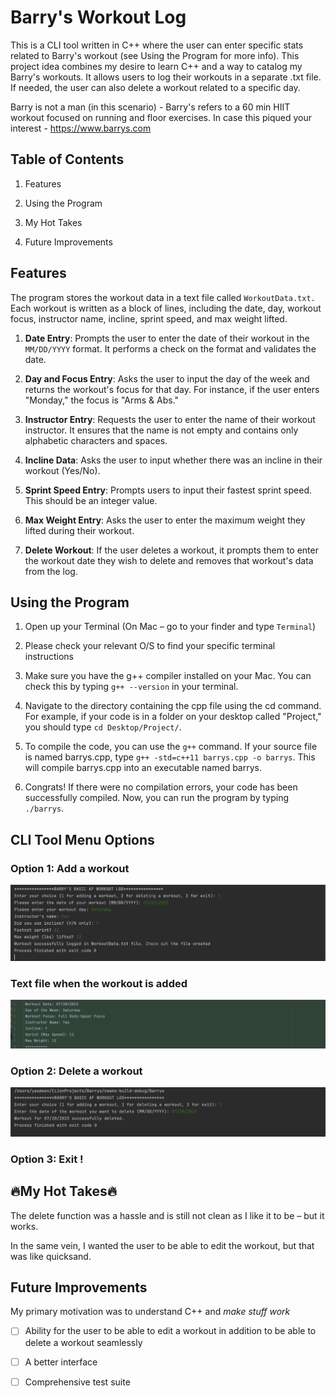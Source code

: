# Barry's Workout Log

This is a CLI tool written in C++ where the user can enter specific stats related to Barry's workout (see Using the Program for more info). This project idea combines my desire to learn C++ and a way to catalog my Barry's workouts. It allows users to log their workouts in a separate .txt file. If needed, the user can also delete a workout related to a specific day.

Barry is not a man (in this scenario) - Barry's refers to a 60 min HIIT workout focused on running and floor exercises. In case this piqued your interest - https://www.barrys.com

## Table of Contents

1. Features

2. Using the Program

3. My Hot Takes

4. Future Improvements

## Features

The program stores the workout data in a text file called `WorkoutData.txt.` Each workout is written as a block of lines, including the date, day, workout focus, instructor name, incline, sprint speed, and max weight lifted.

1. **Date Entry**: Prompts the user to enter the date of their workout in the `MM/DD/YYYY` format. It performs a check on the format and validates the date.

2. **Day and Focus Entry**: Asks the user to input the day of the week and returns the workout's focus for that day. For instance, if the user enters "Monday," the focus is "Arms & Abs."

3. **Instructor Entry**: Requests the user to enter the name of their workout instructor. It ensures that the name is not empty and contains only alphabetic characters and spaces.

4. **Incline Data**: Asks the user to input whether there was an incline in their workout (Yes/No).

5. **Sprint Speed Entry**: Prompts users to input their fastest sprint speed. This should be an integer value.

6. **Max Weight Entry**: Asks the user to enter the maximum weight they lifted during their workout.

7. **Delete Workout**: If the user deletes a workout, it prompts them to enter the workout date they wish to delete and removes that workout's data from the log.

## Using the Program

1. Open up your Terminal (On Mac – go to your finder and type `Terminal`)

2. Please check your relevant O/S to find your specific terminal instructions

3. Make sure you have the g++ compiler installed on your Mac. You can check this by typing `g++ --version` in your terminal.

4. Navigate to the directory containing the cpp file using the cd command. For example, if your code is in a folder on your desktop called "Project," you should type `cd Desktop/Project/`.

5. To compile the code, you can use the `g++` command. If your source file is named barrys.cpp, type `g++ -std=c++11 barrys.cpp -o barrys`. This will compile barrys.cpp into an executable named barrys.

6. Congrats! If there were no compilation errors, your code has been successfully compiled. Now, you can run the program by typing `./barrys`.

## CLI Tool Menu Options

### Option 1:  Add a workout
![Model](readme_assets/Option_1.png)

### Text file when the workout is added
![Model](readme_assets/Textfile_Option_1.png)

### Option 2:  Delete a workout
![Model](readme_assets/Option_2.png)


### Option 3: Exit !

## 🔥My Hot Takes🔥

The delete function was a hassle and is still not clean as I like it to be – but it works.

In the same vein, I wanted the user to be able to edit the workout, but that was like quicksand.

## Future Improvements
My primary motivation was to understand  C++ and *make stuff work*

- [ ] Ability for the user to be able to edit a workout in addition to be able to delete a workout seamlessly
- [ ] A better interface
- [ ] Comprehensive test suite


